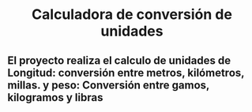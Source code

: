 <h1 align="center">Calculadora de conversión de unidades</h1>

###

<h2 align="left">El proyecto realiza el calculo de unidades de Longitud: conversión entre metros, kilómetros, millas. y peso: Conversión entre gamos, kilogramos y libras</h2>

###